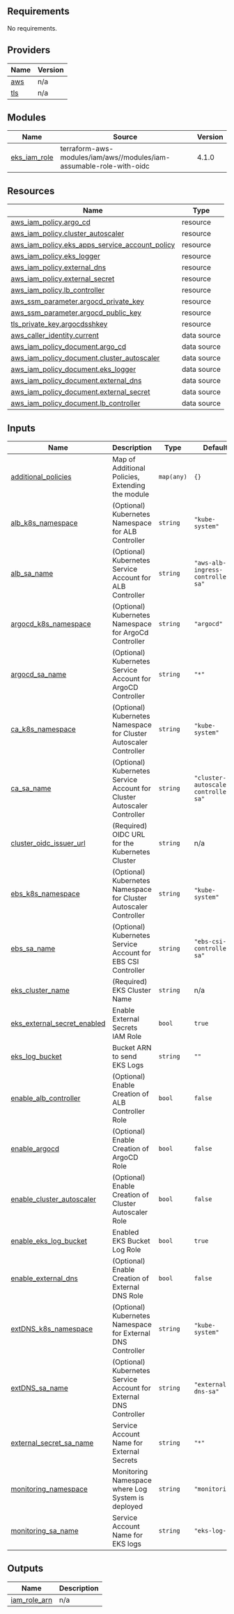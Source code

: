 ## Requirements

No requirements.

## Providers

| Name | Version |
|------|---------|
| <a name="provider_aws"></a> [aws](#provider\_aws) | n/a |
| <a name="provider_tls"></a> [tls](#provider\_tls) | n/a |

## Modules

| Name | Source | Version |
|------|--------|---------|
| <a name="module_eks_iam_role"></a> [eks\_iam\_role](#module\_eks\_iam\_role) | terraform-aws-modules/iam/aws//modules/iam-assumable-role-with-oidc | 4.1.0 |

## Resources

| Name | Type |
|------|------|
| [aws_iam_policy.argo_cd](https://registry.terraform.io/providers/hashicorp/aws/latest/docs/resources/iam_policy) | resource |
| [aws_iam_policy.cluster_autoscaler](https://registry.terraform.io/providers/hashicorp/aws/latest/docs/resources/iam_policy) | resource |
| [aws_iam_policy.eks_apps_service_account_policy](https://registry.terraform.io/providers/hashicorp/aws/latest/docs/resources/iam_policy) | resource |
| [aws_iam_policy.eks_logger](https://registry.terraform.io/providers/hashicorp/aws/latest/docs/resources/iam_policy) | resource |
| [aws_iam_policy.external_dns](https://registry.terraform.io/providers/hashicorp/aws/latest/docs/resources/iam_policy) | resource |
| [aws_iam_policy.external_secret](https://registry.terraform.io/providers/hashicorp/aws/latest/docs/resources/iam_policy) | resource |
| [aws_iam_policy.lb_controller](https://registry.terraform.io/providers/hashicorp/aws/latest/docs/resources/iam_policy) | resource |
| [aws_ssm_parameter.argocd_private_key](https://registry.terraform.io/providers/hashicorp/aws/latest/docs/resources/ssm_parameter) | resource |
| [aws_ssm_parameter.argocd_public_key](https://registry.terraform.io/providers/hashicorp/aws/latest/docs/resources/ssm_parameter) | resource |
| [tls_private_key.argocdsshkey](https://registry.terraform.io/providers/hashicorp/tls/latest/docs/resources/private_key) | resource |
| [aws_caller_identity.current](https://registry.terraform.io/providers/hashicorp/aws/latest/docs/data-sources/caller_identity) | data source |
| [aws_iam_policy_document.argo_cd](https://registry.terraform.io/providers/hashicorp/aws/latest/docs/data-sources/iam_policy_document) | data source |
| [aws_iam_policy_document.cluster_autoscaler](https://registry.terraform.io/providers/hashicorp/aws/latest/docs/data-sources/iam_policy_document) | data source |
| [aws_iam_policy_document.eks_logger](https://registry.terraform.io/providers/hashicorp/aws/latest/docs/data-sources/iam_policy_document) | data source |
| [aws_iam_policy_document.external_dns](https://registry.terraform.io/providers/hashicorp/aws/latest/docs/data-sources/iam_policy_document) | data source |
| [aws_iam_policy_document.external_secret](https://registry.terraform.io/providers/hashicorp/aws/latest/docs/data-sources/iam_policy_document) | data source |
| [aws_iam_policy_document.lb_controller](https://registry.terraform.io/providers/hashicorp/aws/latest/docs/data-sources/iam_policy_document) | data source |

## Inputs

| Name | Description | Type | Default | Required |
|------|-------------|------|---------|:--------:|
| <a name="input_additional_policies"></a> [additional\_policies](#input\_additional\_policies) | Map of Additional Policies, Extending the module | `map(any)` | `{}` | no |
| <a name="input_alb_k8s_namespace"></a> [alb\_k8s\_namespace](#input\_alb\_k8s\_namespace) | (Optional) Kubernetes Namespace for ALB Controller | `string` | `"kube-system"` | no |
| <a name="input_alb_sa_name"></a> [alb\_sa\_name](#input\_alb\_sa\_name) | (Optional) Kubernetes Service Account for ALB Controller | `string` | `"aws-alb-ingress-controller-sa"` | no |
| <a name="input_argocd_k8s_namespace"></a> [argocd\_k8s\_namespace](#input\_argocd\_k8s\_namespace) | (Optional) Kubernetes Namespace for ArgoCd Controller | `string` | `"argocd"` | no |
| <a name="input_argocd_sa_name"></a> [argocd\_sa\_name](#input\_argocd\_sa\_name) | (Optional) Kubernetes Service Account for ArgoCD Controller | `string` | `"*"` | no |
| <a name="input_ca_k8s_namespace"></a> [ca\_k8s\_namespace](#input\_ca\_k8s\_namespace) | (Optional) Kubernetes Namespace for Cluster Autoscaler Controller | `string` | `"kube-system"` | no |
| <a name="input_ca_sa_name"></a> [ca\_sa\_name](#input\_ca\_sa\_name) | (Optional) Kubernetes Service Account for Cluster Autoscaler Controller | `string` | `"cluster-autoscaler-controller-sa"` | no |
| <a name="input_cluster_oidc_issuer_url"></a> [cluster\_oidc\_issuer\_url](#input\_cluster\_oidc\_issuer\_url) | (Required) OIDC URL for the Kubernetes Cluster | `string` | n/a | yes |
| <a name="input_ebs_k8s_namespace"></a> [ebs\_k8s\_namespace](#input\_ebs\_k8s\_namespace) | (Optional) Kubernetes Namespace for Cluster Autoscaler Controller | `string` | `"kube-system"` | no |
| <a name="input_ebs_sa_name"></a> [ebs\_sa\_name](#input\_ebs\_sa\_name) | (Optional) Kubernetes Service Account for EBS CSI Controller | `string` | `"ebs-csi-controller-sa"` | no |
| <a name="input_eks_cluster_name"></a> [eks\_cluster\_name](#input\_eks\_cluster\_name) | (Required) EKS Cluster Name | `string` | n/a | yes |
| <a name="input_eks_external_secret_enabled"></a> [eks\_external\_secret\_enabled](#input\_eks\_external\_secret\_enabled) | Enable External Secrets IAM Role | `bool` | `true` | no |
| <a name="input_eks_log_bucket"></a> [eks\_log\_bucket](#input\_eks\_log\_bucket) | Bucket ARN to send EKS Logs | `string` | `""` | no |
| <a name="input_enable_alb_controller"></a> [enable\_alb\_controller](#input\_enable\_alb\_controller) | (Optional) Enable Creation of ALB Controller Role | `bool` | `false` | no |
| <a name="input_enable_argocd"></a> [enable\_argocd](#input\_enable\_argocd) | (Optional) Enable Creation of ArgoCD Role | `bool` | `false` | no |
| <a name="input_enable_cluster_autoscaler"></a> [enable\_cluster\_autoscaler](#input\_enable\_cluster\_autoscaler) | (Optional) Enable Creation of Cluster Autoscaler Role | `bool` | `false` | no |
| <a name="input_enable_eks_log_bucket"></a> [enable\_eks\_log\_bucket](#input\_enable\_eks\_log\_bucket) | Enabled EKS Bucket Log Role | `bool` | `true` | no |
| <a name="input_enable_external_dns"></a> [enable\_external\_dns](#input\_enable\_external\_dns) | (Optional) Enable Creation of External DNS Role | `bool` | `false` | no |
| <a name="input_extDNS_k8s_namespace"></a> [extDNS\_k8s\_namespace](#input\_extDNS\_k8s\_namespace) | (Optional) Kubernetes Namespace for External DNS Controller | `string` | `"kube-system"` | no |
| <a name="input_extDNS_sa_name"></a> [extDNS\_sa\_name](#input\_extDNS\_sa\_name) | (Optional) Kubernetes Service Account for External DNS Controller | `string` | `"external-dns-sa"` | no |
| <a name="input_external_secret_sa_name"></a> [external\_secret\_sa\_name](#input\_external\_secret\_sa\_name) | Service Account Name for External Secrets | `string` | `"*"` | no |
| <a name="input_monitoring_namespace"></a> [monitoring\_namespace](#input\_monitoring\_namespace) | Monitoring Namespace where Log System is deployed | `string` | `"monitoring"` | no |
| <a name="input_monitoring_sa_name"></a> [monitoring\_sa\_name](#input\_monitoring\_sa\_name) | Service Account Name for EKS logs | `string` | `"eks-log-sa"` | no |

## Outputs

| Name | Description |
|------|-------------|
| <a name="output_iam_role_arn"></a> [iam\_role\_arn](#output\_iam\_role\_arn) | n/a |
